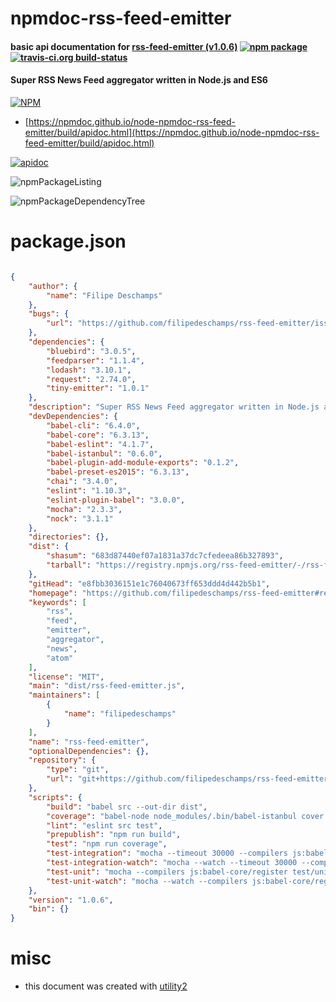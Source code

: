# npmdoc-rss-feed-emitter

#### basic api documentation for  [rss-feed-emitter (v1.0.6)](https://github.com/filipedeschamps/rss-feed-emitter#readme)  [![npm package](https://img.shields.io/npm/v/npmdoc-rss-feed-emitter.svg?style=flat-square)](https://www.npmjs.org/package/npmdoc-rss-feed-emitter) [![travis-ci.org build-status](https://api.travis-ci.org/npmdoc/node-npmdoc-rss-feed-emitter.svg)](https://travis-ci.org/npmdoc/node-npmdoc-rss-feed-emitter)

#### Super RSS News Feed aggregator written in Node.js and ES6

[![NPM](https://nodei.co/npm/rss-feed-emitter.png?downloads=true&downloadRank=true&stars=true)](https://www.npmjs.com/package/rss-feed-emitter)

- [https://npmdoc.github.io/node-npmdoc-rss-feed-emitter/build/apidoc.html](https://npmdoc.github.io/node-npmdoc-rss-feed-emitter/build/apidoc.html)

[![apidoc](https://npmdoc.github.io/node-npmdoc-rss-feed-emitter/build/screenCapture.buildCi.browser.%252Ftmp%252Fbuild%252Fapidoc.html.png)](https://npmdoc.github.io/node-npmdoc-rss-feed-emitter/build/apidoc.html)

![npmPackageListing](https://npmdoc.github.io/node-npmdoc-rss-feed-emitter/build/screenCapture.npmPackageListing.svg)

![npmPackageDependencyTree](https://npmdoc.github.io/node-npmdoc-rss-feed-emitter/build/screenCapture.npmPackageDependencyTree.svg)



# package.json

```json

{
    "author": {
        "name": "Filipe Deschamps"
    },
    "bugs": {
        "url": "https://github.com/filipedeschamps/rss-feed-emitter/issues"
    },
    "dependencies": {
        "bluebird": "3.0.5",
        "feedparser": "1.1.4",
        "lodash": "3.10.1",
        "request": "2.74.0",
        "tiny-emitter": "1.0.1"
    },
    "description": "Super RSS News Feed aggregator written in Node.js and ES6",
    "devDependencies": {
        "babel-cli": "6.4.0",
        "babel-core": "6.3.13",
        "babel-eslint": "4.1.7",
        "babel-istanbul": "0.6.0",
        "babel-plugin-add-module-exports": "0.1.2",
        "babel-preset-es2015": "6.3.13",
        "chai": "3.4.0",
        "eslint": "1.10.3",
        "eslint-plugin-babel": "3.0.0",
        "mocha": "2.3.3",
        "nock": "3.1.1"
    },
    "directories": {},
    "dist": {
        "shasum": "683d87440ef07a1831a37dc7cfedeea86b327893",
        "tarball": "https://registry.npmjs.org/rss-feed-emitter/-/rss-feed-emitter-1.0.6.tgz"
    },
    "gitHead": "e8fbb3036151e1c76040673ff653ddd4d442b5b1",
    "homepage": "https://github.com/filipedeschamps/rss-feed-emitter#readme",
    "keywords": [
        "rss",
        "feed",
        "emitter",
        "aggregator",
        "news",
        "atom"
    ],
    "license": "MIT",
    "main": "dist/rss-feed-emitter.js",
    "maintainers": [
        {
            "name": "filipedeschamps"
        }
    ],
    "name": "rss-feed-emitter",
    "optionalDependencies": {},
    "repository": {
        "type": "git",
        "url": "git+https://github.com/filipedeschamps/rss-feed-emitter.git"
    },
    "scripts": {
        "build": "babel src --out-dir dist",
        "coverage": "babel-node node_modules/.bin/babel-istanbul cover _mocha -- --timeout 30000 test/**/*.spec.js",
        "lint": "eslint src test",
        "prepublish": "npm run build",
        "test": "npm run coverage",
        "test-integration": "mocha --timeout 30000 --compilers js:babel-core/register test/integration/**/*.spec.js",
        "test-integration-watch": "mocha --watch --timeout 30000 --compilers js:babel-core/register test/integration/**/*.spec.js",
        "test-unit": "mocha --compilers js:babel-core/register test/unit/**/*.spec.js",
        "test-unit-watch": "mocha --watch --compilers js:babel-core/register test/unit/**/*.spec.js"
    },
    "version": "1.0.6",
    "bin": {}
}
```



# misc
- this document was created with [utility2](https://github.com/kaizhu256/node-utility2)
